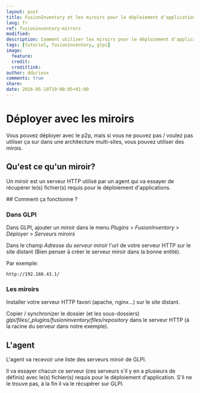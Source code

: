 ```yaml
---
layout: post
title: FusionInventory et les miroirs pour le déploiement d'applications
lang: fr
ref: fusioninventory-mirrors
modified:
description: Comment utiliser les miroirs pour le déploiement d'application avec FusionInventory
tags: [tutoriel, fusioninventory, glpi]
image:
  feature:
  credit:
  creditlink:
author: ddurieux
comments: true
share:
date: 2016-05-18T19:08:05+01:00
---
```


# Déployer avec les miroirs

Vous pouvez déployer avec le p2p, mais si vous ne pouvez pas / voulez pas utiliser ça sur dans une architecture multi-sites, vous pouvez utiliser des mirois.

## Qu'est ce qu'un miroir?

Un miroir est un serveur HTTP utilisé par un agent qui va essayer de récupérer le(s) fichier(s) requis pour le déploiement d'applications.

## Comment ça fonctionne ?

### Dans GLPI

Dans GLPI, ajouter un miroir dans le menu *Plugins* > *FusionInventory* > *Déployer* > *Serveurs miroirs*

Dans le champ *Adresse du serveur miroir* l'url de votre serveur HTTP sur le site distant (Bien penser à créer le serveur miroir dans la bonne entité).

Par exemple:

```
http://192.168.43.1/
```

### Les miroirs

Installer votre serveur HTTP favori (apache, nginx...) sur le site distant.

Copier / synchronizer le dossier (et les sous-dossiers) *glpi/files/_plugins/fusioninventory/files/repository* dans le serveur HTTP (à la racine du serveur dans notre exemple).

## L'agent

L'agent va recevoir une liste des serveurs miroir de GLPI.

Il va essayer chacun ce serveur (ces serveurs s'il y en a plusieurs de définis) avec le(s) fichier(s) requis pour le déploiement d'application. S'il ne le trouve pas, à la fin il va le récupérer sur GLPI.
